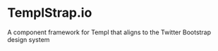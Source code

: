 # TemplStrap.io

A component framework for Templ that aligns to the Twitter Bootstrap design system 

